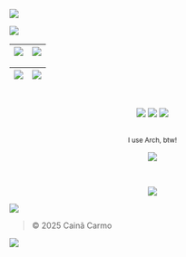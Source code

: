 [//]: Header

![][header_wave]

[//]: Content

![][presentation]

<div align="center">

| ![][card_stats] | ![][card_langs] |
| :-------------- | :-------------- |

</div>

| ![][card_commit] | ![][card_streak] |
| :--------------- | :--------------- |

<div align="center">
<br />

[![][badge_gmail]](mailto:caina.developer@gmail.com)
[![][badge_discord]](https://discordapp.com/users/479399082037739521/)
[![][badge_linkedin]](https://www.linkedin.com/in/caincarmo/)

</div>

<div align="center">

<br />
<small>I use Arch, btw!</small>

![][badge_opsystem]

</div>

<div align="center">
<br />

![][badge_knowledges]

</div>

[//]: Footer

![][separator]

> © 2025 Cainã Carmo

![][footer_wave]

[//]: Links

<!-- Layouts -->

[separator]: ./assets/separator.gif
[header_wave]: https://capsule-render.vercel.app/api?type=waving&height=200&color=AD49E1&reversal=true&section=header
[footer_wave]: https://capsule-render.vercel.app/api?type=waving&height=100&color=AD49E1&reversal=true&section=footer

<!-- Badges -->

[badge_gmail]: https://img.shields.io/badge/GMAIL-DCE0E8?style=for-the-badge&logo=gmail&logoColor=e34033
[badge_discord]: https://img.shields.io/badge/DISCORD-5865F2?style=for-the-badge&logo=discord&logoColor=cad3f5
[badge_linkedin]: https://img.shields.io/badge/LINKEDIN-0E76A8?style=for-the-badge&logo=linkedin&logoColor=cad3f5
[badge_opsystem]: https://skillicons.dev/icons?i=arch,linux
[badge_knowledges]: https://skillicons.dev/icons?i=html,css,js,ts,cs,php,arduino,lua,bash,powershell,express,discordjs,prisma,dotnet,nodejs,nextjs,git,github,gitlab,npm,docker,mysql,postgres,mongodb,sqlite,visualstudio,vscode,vim,neovim,gamemakerstudio

<!-- Metrics -->

[card_stats]: https://github-profile-summary-cards.vercel.app/api/cards/stats?username=CainCarmo&theme=midnight_purple
[card_langs]: https://github-profile-summary-cards.vercel.app/api/cards/repos-per-language?username=CainCarmo&theme=midnight_purple
[card_commit]: https://github-profile-summary-cards.vercel.app/api/cards/profile-details?username=CainCarmo&theme=midnight_purple
[card_streak]: https://github-readme-streak-stats.herokuapp.com?user=CainCarmo&theme=midnight_purple&hide_border=true&locale=pt_BR

<!-- Text -->

[presentation]: https://readme-typing-svg.herokuapp.com/?color=cad3f5&size=26&center=true&vCenter=true&width=840&lines=👋%20Opa,%20eu%20sou%20o%20Cainã;Atualmente%20cursando%20Engenharia%20de%20Software;Seja%20bem-vindo%20😄;👋%20Hey,%20I'm%20Cainã;Currently%20studying%20Software%20Engineering;Be%20Welcome%20😄
